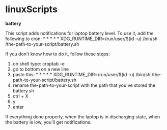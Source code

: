 # linuxScripts

**battery**

This script adds notifications for laptop battery level.
To use it, add the following to cron: * * * * *       XDG_RUNTIME_DIR=/run/user/$(id -u) /bin/sh /the-path-to-your-script/battery.sh

If you don't know how to do it, follow these steps:
1. on shell type: croptab -e
2. go to bottom on a new line
3. paste this: * * * * *       XDG_RUNTIME_DIR=/run/user/$(id -u) /bin/sh /the-path-to-your-script/battery.sh
4. rename the-path-to-your-script with the path that you've stored the battery.sh
5. ctrl + X
6. y
7. enter

If everything done properly, when the laptop is in discharging state, when the battery is low, you'll get notifications.

